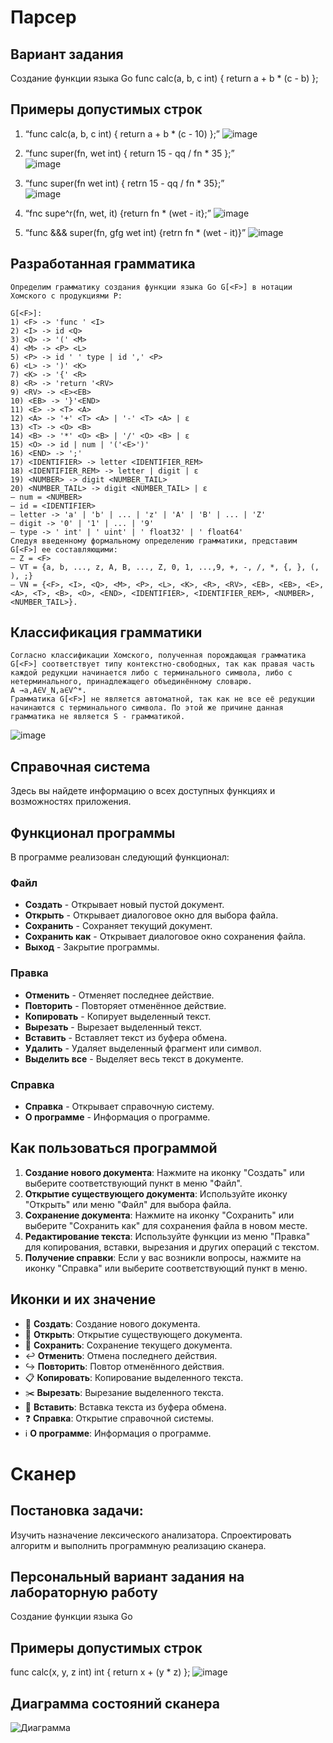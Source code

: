 # Парсер

## Вариант задания

Создание функции языка Go
func calc(a, b, c int) {
    return a + b * (c - b)
};

## Примеры допустимых строк

1)	“func calc(a, b, c int) { return a + b * (c - 10) };”
![image](https://github.com/user-attachments/assets/c88bac5d-5652-4d6c-a0b9-c899d4e48c8e)

2)	“func super(fn, wet int) { return 15 - qq / fn * 35 };”   
![image](https://github.com/user-attachments/assets/1c2ff654-8f10-4699-912e-c778cc822976)

3)	“func super(fn wet int) { retrn 15 - qq / fn * 35};”  
![image](https://github.com/user-attachments/assets/a4e050a6-2a53-48c1-a411-db8b00017a3c)

4)	“fnc supe^r(fn, wet, it) {return fn * (wet - it};” 
![image](https://github.com/user-attachments/assets/66a53898-3150-4381-a6bc-ded783eb05cc)

5)	“func &&& super(fn, gfg wet int) {retrn fn * (wet - it)}” 
![image](https://github.com/user-attachments/assets/902d530f-cd19-4d5e-bb5c-9b5981e8f5f5)

## Разработанная грамматика

```
Определим грамматику создания функции языка Go G[<F>] в нотации Хомского с продукциями P:

G[<F>]:
1) <F> -> 'func ' <I>
2) <I> -> id <Q>
3) <Q> -> '(' <M>
4) <M> -> <P> <L>
5) <P> -> id ' ' type | id ',' <P> 
6) <L> -> ')' <K>
7) <K> -> '{' <R>
8) <R> -> 'return '<RV>
9) <RV> -> <E><EB>
10) <EB> -> '}'<END>
11) <E> -> <T> <A>
12) <A> -> '+' <T> <A> | '-' <T> <A> | ε
13) <T> -> <O> <B>
14) <B> -> '*' <O> <B> | '/' <O> <B> | ε
15) <O> -> id | num | '('<E>')'
16) <END> -> ';'
17) <IDENTIFIER> -> letter <IDENTIFIER_REM>
18) <IDENTIFIER_REM> -> letter | digit | ε
19) <NUMBER> -> digit <NUMBER_TAIL>
20) <NUMBER_TAIL> -> digit <NUMBER_TAIL> | ε
‒ num = <NUMBER>
‒ id = <IDENTIFIER>
‒ letter -> 'a' | 'b' | ... | 'z' | 'A' | 'B' | ... | 'Z'
‒ digit -> '0' | '1' | ... | '9'
‒ type -> ' int' | ' uint' | ' float32' | ' float64'
Следуя введенному формальному определению грамматики, представим G[<F>] ее составляющими:
‒ Z = <F>
‒ VT = {a, b, ..., z, A, B, ..., Z, 0, 1, ...,9, +, -, /, *, {, }, (, ), ;}
‒ VN = {<F>, <I>, <Q>, <M>, <P>, <L>, <K>, <R>, <RV>, <EB>, <EB>, <E>, <A>, <T>, <B>, <O>, <END>, <IDENTIFIER>, <IDENTIFIER_REM>, <NUMBER>, <NUMBER_TAIL>}.
```
## Классификация грамматики

```
Согласно классификации Хомского, полученная порождающая грамматика G[<F>] соответствует типу контекстно-свободных, так как правая часть каждой редукции начинается либо с терминального символа, либо с нетерминального, принадлежащего объединённому словарю.
A →a,A∈V_N,a∈V^*.
Грамматика G[<F>] не является автоматной, так как не все её редукции начинаются с терминального символа. По этой же причине данная грамматика не является S - грамматикой.
```
![image](https://github.com/user-attachments/assets/9b90ec42-779f-4e45-b9e0-e935acf77b66)


## Справочная система

Здесь вы найдете информацию о всех доступных функциях и возможностях приложения.

## Функционал программы

В программе реализован следующий функционал:

### Файл
- **Создать** - Открывает новый пустой документ.
- **Открыть** - Открывает диалоговое окно для выбора файла.
- **Сохранить** - Сохраняет текущий документ.
- **Сохранить как** - Открывает диалоговое окно сохранения файла.
- **Выход** - Закрытие программы.

### Правка
- **Отменить** - Отменяет последнее действие.
- **Повторить** - Повторяет отменённое действие.
- **Копировать** - Копирует выделенный текст.
- **Вырезать** - Вырезает выделенный текст.
- **Вставить** - Вставляет текст из буфера обмена.
- **Удалить** - Удаляет выделенный фрагмент или символ.
- **Выделить все** - Выделяет весь текст в документе.

### Справка
- **Справка** - Открывает справочную систему.
- **О программе** - Информация о программе.

## Как пользоваться программой

1. **Создание нового документа**: Нажмите на иконку "Создать" или выберите соответствующий пункт в меню "Файл".
2. **Открытие существующего документа**: Используйте иконку "Открыть" или меню "Файл" для выбора файла.
3. **Сохранение документа**: Нажмите на иконку "Сохранить" или выберите "Сохранить как" для сохранения файла в новом месте.
4. **Редактирование текста**: Используйте функции из меню "Правка" для копирования, вставки, вырезания и других операций с текстом.
5. **Получение справки**: Если у вас возникли вопросы, нажмите на иконку "Справка" или выберите соответствующий пункт в меню.

## Иконки и их значение

- 📄 **Создать**: Создание нового документа.
- 📂 **Открыть**: Открытие существующего документа.
- 💾 **Сохранить**: Сохранение текущего документа.
- ↩️ **Отменить**: Отмена последнего действия.
- ↪️ **Повторить**: Повтор отменённого действия.
- 📋 **Копировать**: Копирование выделенного текста.
- ✂️ **Вырезать**: Вырезание выделенного текста.
- 📎 **Вставить**: Вставка текста из буфера обмена.
- ❓ **Справка**: Открытие справочной системы.
- ℹ️ **О программе**: Информация о программе.

# Сканер
## Постановка задачи:
Изучить назначение лексического анализатора. Спроектировать алгоритм и выполнить программную реализацию сканера.

## Персональный вариант задания на лабораторную работу
Создание функции языка Go

## Примеры допустимых строк
func calc(x, y, z int) int {
    return x + (y * z)
};
![image](https://github.com/user-attachments/assets/87f09420-2a9f-4107-bd10-1f7ceb092b87)

## Диаграмма состояний сканера 
![Диаграмма](https://github.com/user-attachments/assets/e1141303-5334-4763-be74-c511e089a62c)


